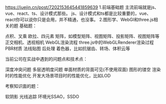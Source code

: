 <https://juejin.cn/post/7202153645441859639>
1.前端基础题
主流前端就是js、vue、react、ts、设计模式那些。
js、设计模式和ts都是比较重要的，vue、react你可以说你只是会用，并不精通，也没事。
2.图形学、WebGl和three.js相关的题
基础题：

点积、叉乘
欧拉、四元素
矩阵，如模型矩阵、视图矩阵、投影矩阵、视图矩阵等
正交相机、透视相机
WebGL渲染流程
three.js中的WebGLRenderer渲染过程
PBR材质
法线贴图
后处理
着色器，比如抗锯齿、转场、体积云等

当前公司在实战中遇到的问题点和技术点：

深度冲突问题
多层透明度问题
单面材质的背面可见(不使用双面)
图形的镂空
渲染时的性能优化
开发大场景项目时的性能优化，比如LOD

考察知识面的题：

软阴影
光线追踪
环境光SSAO，SSDO
